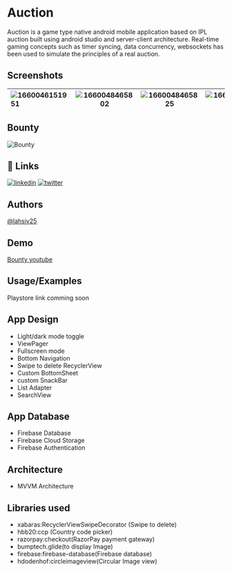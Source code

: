 
# Auction

Auction is a game type native android mobile application based on IPL auction built using android studio and server-client architecture. Real-time gaming concepts such as timer syncing, data concurrency, websockets has been used to simulate the principles of a real auction.
## Screenshots
| ![1660046151951](https://user-images.githubusercontent.com/97845299/184336433-5e40842b-bf36-4221-913b-4b853463b5b9.jpg) | ![1660048465802](https://user-images.githubusercontent.com/97845299/184336520-5a2ae475-5a3b-4890-87d9-48ae3ad09103.jpg)| ![1660048465825](https://user-images.githubusercontent.com/97845299/184336565-e1a82dea-1f63-4016-92a9-094ad62bb3c5.jpg)|![1660048465845](https://user-images.githubusercontent.com/97845299/184336586-0433cd70-803f-4fe9-bcc8-ea39bb7f4758.jpg)| ![1660046151917](https://user-images.githubusercontent.com/97845299/184336641-797aefe4-2203-4bc2-97e2-af63fa09b382.jpg)|
| :---        |    :----:   |    :----:   |    :----:   |          ---: |

## Bounty

![Bounty](https://user-images.githubusercontent.com/97845299/184335833-a2710610-a35a-4a12-8bb3-05243ef739ac.png)


## 🔗 Links
[![linkedin](https://img.shields.io/badge/linkedin-0A66C2?style=for-the-badge&logo=linkedin&logoColor=white)](https://www.linkedin.com/in/vishal-b-3738261b7)
[![twitter](https://img.shields.io/badge/instagram-000?style=for-the-badge&logo=instagram&logoColor=white)](https://www.instagram.com/vishal_jr06/)


## Authors

[@lahsiv25](https://www.github.com/lahsiv25)


## Demo

[Bounty youtube](https://youtu.be/wvdPNB3VJTc)


## Usage/Examples

Playstore link comming soon


## App Design

- Light/dark mode toggle
- ViewPager
- Fullscreen mode
- Bottom Navigation
- Swipe to delete RecyclerView
- Custom BottomSheet
- custom SnackBar
- List Adapter
- SearchView


## App Database

- Firebase Database
- Firebase Cloud Storage
- Firebase Authentication
## Architecture
- MVVM Architecture
## Libraries used
- xabaras:RecyclerViewSwipeDecorator (Swipe to delete)
- hbb20:ccp (Country code picker)
- razorpay:checkout(RazorPay payment gateway)
- bumptech.glide(to display Image)
- firebase:firebase-database(Firebase database)
- hdodenhof:circleimageview(Circular Image view)
